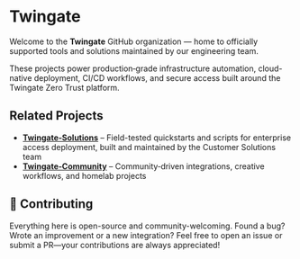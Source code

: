 # Twingate

Welcome to the **Twingate** GitHub organization — home to officially supported tools and solutions maintained by our engineering team.

These projects power production‑grade infrastructure automation, cloud-native deployment, CI/CD workflows, and secure access built around the Twingate Zero Trust platform.

## Related Projects

- **[Twingate‑Solutions](https://github.com/twingate-solutions)** – Field-tested quickstarts and scripts for enterprise access deployment, built and maintained by the Customer Solutions team
- **[Twingate‑Community](https://github.com/twingate-community)** – Community‑driven integrations, creative workflows, and homelab projects

## 🤝 Contributing

Everything here is open-source and community-welcoming. Found a bug? Wrote an improvement or a new integration? Feel free to open an issue or submit a PR—your contributions are always appreciated!